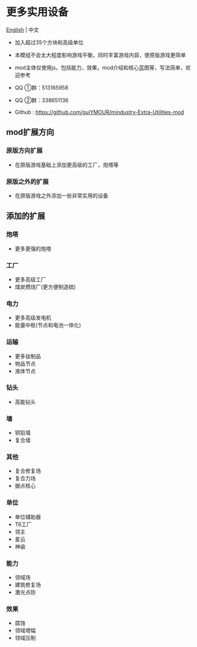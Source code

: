 # 更多实用设备

[English](README.md) | 中文

- 加入超过35个方块和高级单位

- 本模组不会太大程度影响游戏平衡，同时丰富游戏内容，使原版游戏更简单

- mod主体仅使用js，包括能力，效果，mod介绍和核心蓝图等，写法简单，欢迎参考


- QQ ①群：513165958
- QQ ②群：338651136
- Github : https://github.com/guiYMOUR/mindustry-Extra-Utilities-mod

## mod扩展方向

### 原版方向扩展
- 在原版游戏基础上添加更高级的工厂，炮塔等

### 原版之外的扩展
- 在原版游戏之外添加一些非常实用的设备

## 添加的扩展

### 炮塔
- 更多更强的炮塔

### 工厂
- 更多高级工厂
- 煤炭燃烧厂(更方便制造硫)

### 电力
- 更多高级发电机
- 能量中枢(节点和电池一体化)

### 运输
- 更多钛制品
- 物品节点
- 液体节点

### 钻头
- 高能钻头

### 墙
- 铜铅墙
- 复合墙

### 其他
- 复合修复场
- 复合力场
- 据点核心

### 单位
- 单位辅助器
- T6工厂
- 领主
- 星云
- 神谕

### 能力
- 领域场
- 建筑修复场
- 激光点防

### 效果
- 腐蚀
- 领域增幅
- 领域压制